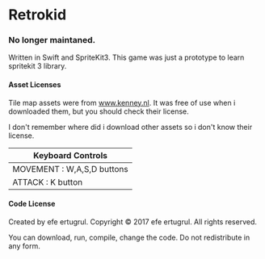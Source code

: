 # Retrokid

### No longer maintaned.

Written in Swift and SpriteKit3.
This game was just a prototype to learn spritekit 3 library.

#### Asset Licenses

Tile map assets were from www.kenney.nl.
It was free of use when i downloaded them, but you should check their license.

I don't remember where did i download other assets so i don't know their license.

|Keyboard Controls|
|-----------------|
|MOVEMENT : W,A,S,D buttons|
|ATTACK : K button|

#### Code License

Created by efe ertugrul.
Copyright © 2017 efe ertugrul.
All rights reserved.

You can download, run, compile, change the code.
Do not redistribute in any form.
